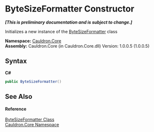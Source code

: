 # ByteSizeFormatter Constructor 
 _**\[This is preliminary documentation and is subject to change.\]**_

Initializes a new instance of the <a href="T_Cauldron_Core_ByteSizeFormatter">ByteSizeFormatter</a> class

**Namespace:**&nbsp;<a href="N_Cauldron_Core">Cauldron.Core</a><br />**Assembly:**&nbsp;Cauldron.Core (in Cauldron.Core.dll) Version: 1.0.0.5 (1.0.0.5)

## Syntax

**C#**<br />
``` C#
public ByteSizeFormatter()
```


## See Also


#### Reference
<a href="T_Cauldron_Core_ByteSizeFormatter">ByteSizeFormatter Class</a><br /><a href="N_Cauldron_Core">Cauldron.Core Namespace</a><br />